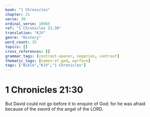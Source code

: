 ```yaml
---
book: "1 Chronicles"
chapter: 21
verse: 30
ordinal_verse: 10965
ref: "1 Chronicles 21:30"
translation: "KJV"
genre: "History"
word_count: 25
topics: []
cross_references: []
grammar_tags: [contrast-opener, negation, contrast]
thematic_tags: [names-of-god, warfare]
tags: ["Bible","KJV","1 Chronicles"]
---
```


# 1 Chronicles 21:30

But David could not go before it to enquire of God: for he was afraid because of the sword of the angel of the LORD.
